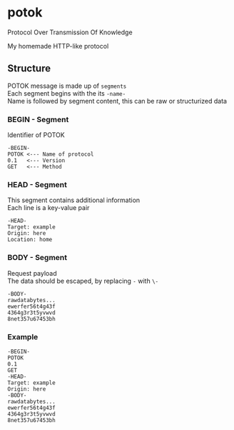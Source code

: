 ﻿# potok
Protocol Over Transmission Of Knowledge

My homemade HTTP-like protocol

## Structure
POTOK message is made up of `segments`  
Each segment begins with the its `-name-`  
Name is followed by segment content, this can be raw or structurized data

### BEGIN - Segment
Identifier of POTOK

```
-BEGIN-
POTOK <--- Name of protocol
0.1   <--- Version
GET   <--- Method
```

### HEAD - Segment
This segment contains additional information  
Each line is a key-value pair

```
-HEAD-
Target: example
Origin: here
Location: home
```

### BODY - Segment
Request payload   
The data should be escaped, by replacing `-` with `\-`

```
-BODY-
rawdatabytes...
ewerfer56t4g43f
4364g3r3t5yvwvd
8net357u67453bh
```

### Example
```
-BEGIN-
POTOK
0.1
GET
-HEAD-
Target: example
Origin: here
-BODY-
rawdatabytes...
ewerfer56t4g43f
4364g3r3t5yvwvd
8net357u67453bh
```